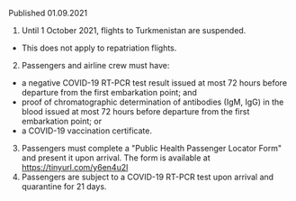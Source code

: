 Published 01.09.2021
1. Until 1 October 2021, flights to Turkmenistan are suspended.
- This does not apply to repatriation flights.
2. Passengers and airline crew must have:
- a negative COVID-19 RT-PCR test result issued at most 72 hours before departure from the first embarkation point; and
- proof of chromatographic determination of antibodies (IgM, IgG) in the blood issued at most 72 hours before departure from the first embarkation point; or
- a COVID-19 vaccination certificate.
3. Passengers must complete a "Public Health Passenger Locator Form" and present it upon arrival. The form is available at <a href="https://tinyurl.com/y6en4u2l">https://tinyurl.com/y6en4u2l</a> 
4. Passengers are subject to a COVID-19 RT-PCR test upon arrival and quarantine for 21 days.

